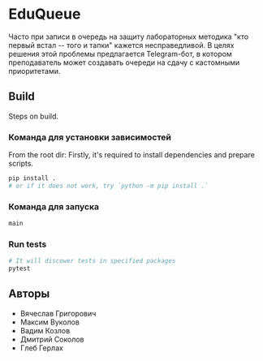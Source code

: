 # EduQueue

Часто при записи в очередь на защиту лабораторных методика "кто первый встал -- того и тапки" кажется несправедливой. В целях решения этой проблемы предлагается Telegram-бот, в котором преподаватель может создавать очереди на сдачу с кастомными приоритетами.

## Build

Steps on build.

### Команда для установки зависимостей

From the root dir:
Firstly, it's required to install dependencies and prepare scripts.

```sh
pip install .
# or if it does not work, try `python -m pip install .`
```

### Команда для запуска

```sh
main
```

### Run tests

```sh
# It will discower tests in specified packages
pytest
```

## Авторы

- Вячеслав Григорович
- Максим Вуколов
- Вадим Козлов
- Дмитрий Соколов
- Глеб Герлах
